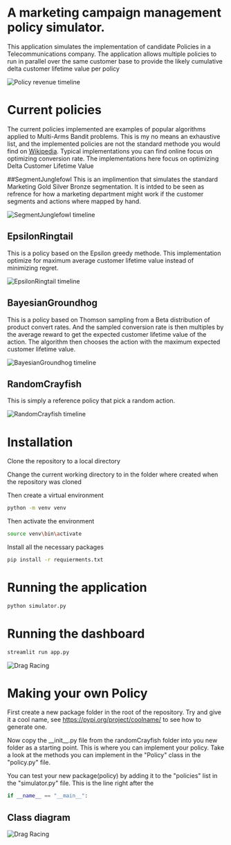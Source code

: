 # A marketing campaign management policy simulator.
This application simulates the implementation of candidate Policies in a Telecommunications company.
The application allows multiple policies to run in parallel over the same customer base to provide the likely 
cumulative delta customer lifetime value per policy

![Policy revenue timeline](images/test.png)

# Current policies
The current policies implemented are examples of popular algorithms applied to Multi-Arms Bandit problems. 
This is my no means an exhaustive list, and the implemented policies are not the standard methode you would find on [Wikipedia](https://en.wikipedia.org/wiki/Multi-armed_bandit). 
Typical implementations you can find online focus on optimizing conversion rate. 
The implementations here focus on optimizing Delta Customer Lifetime Value

##SegmentJunglefowl
This is an implimention that simulates the standard Marketing Gold Silver Bronze segmentation.
It is intded to be seen as refrence for how a marketing department might work if the customer segments and actions where mapped by hand.

![SegmentJunglefowl timeline](images/SegmentJunglefowl.png)

## EpsilonRingtail
This is a policy based on the Epsilon greedy methode.
This implementation optimize for maximum average customer lifetime value instead of minimizing regret.

![EpsilonRingtail timeline](images/EpsilonRingtail.png)

## BayesianGroundhog
This is a policy based on Thomson sampling from a Beta distribution of product convert rates.
And the sampled conversion rate is then multiples by the average reward to get the expected customer lifetime value of the action.
The algorithm then chooses the action with the maximum expected customer lifetime value.

![BayesianGroundhog timeline](images/BayesianGroundhog.png)

## RandomCrayfish
This is simply a reference policy that pick a random action.

![RandomCrayfish timeline](images/RandomCrayfish.png)

# Installation
Clone the repository to a local directory

Change the current working directory to in the folder where created when the repository was cloned

Then create a virtual environment
```bash
python -m venv venv
```
Then activate the environment
```bash
source venv\bin\activate
```
Install all the necessary packages
```bash
pip install -r requierments.txt
```

# Running the application
```bash
python simulator.py
```

# Running the dashboard
```bash
streamlit run app.py
```
![Drag Racing](dashboard_screenshot.png)

# Making your own Policy
First create a new package folder in the root of the repository. 
Try and give it a cool name, see https://pypi.org/project/coolname/ to see how to generate one.

Now copy the \_\_init\_\_.py file from the randomCrayfish folder into you new folder as a starting point.
This is where you can implement your policy.
Take a look at the methods you can implement in the "Policy" class in the  "policy.py" file.

You can test your new package(policy) by adding it to the "policies" list in the "simulator.py" file. 
This is the line right after the
```python
if __name__ == "__main__":
```

## Class diagram
![Drag Racing](images/class_diagram.svg)
